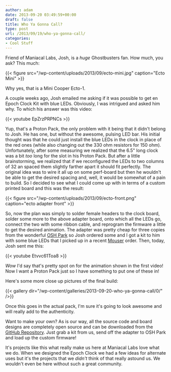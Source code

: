 ```yaml
---
author: adam
date: 2013-09-20 03:49:59+00:00
draft: false
title: Who Ya Gonna Call?
type: post
url: /2013/09/19/who-ya-gonna-call/
categories:
- Cool Stuff
---
```


Friend of Maniacal Labs, Josh, is a _huge_ Ghostbusters fan. How much, you ask? This much:

{{< figure src="/wp-content/uploads/2013/09/ecto-mini.jpg" caption="Ecto Mini" >}}

Why yes, that is a Mini Cooper Ecto-1.

A couple weeks ago, Josh emailed me asking if it was possible to get en Epoch Clock Kit with blue LEDs. Obviously, I was intrigued and asked him why. To which his answer was this video:

{{< youtube EpZrzPRPNCs >}}

Yup, that's a Proton Pack, the only problem with it being that it didn't belong to Josh. He has one, but without the awesome, pulsing LED bar. His initial thought was that he could just install the blue LEDs in the clock in place of the red ones (while also changing out the 330 ohm resistors for 150 ohm). Unfortunately, after some measuring we realized that the 6.5" long clock was a bit _too_ long for the slot in his Proton Pack. But after a little brainstorming, we realized that if we reconfigured the LEDs to two columns of 32 an spaced them slightly farther apart it should fit perfectly. The original idea was to wire it all up on some perf-board but then he wouldn't be able to get the desired spacing and, well, it would be somewhat of a pain to build. So I decided to see what I could come up with in terms of a custom printed board and this was the result:

{{< figure src="/wp-content/uploads/2013/09/ecto-front.png" caption="ecto adapter front" >}}

So, now the plan was simply to solder female headers to the clock board, solder some more to the above adapter board, onto which all the LEDs go, connect the two with some ribbon cable, and reprogram the firmware a little to get the desired animation.  The adapter was pretty cheap for three copies from the wonderful [OSH Park](http://oshpark.com) so Josh ordered some and I got a kit to him with some blue LEDs that I picked up in a recent [Mouser](http://mouser.com) order. Then, today, Josh sent me this:

{{< youtube Etvvc61Toa8 >}}

_Wow_ I'd say that's pretty spot on for the animation shown in the first video! Now I want a Proton Pack just so I have something to put one of these in!

Here's some more close up pictures of the final build:

{{< gallery dir="/wp-content/galleries/2013-09-20-who-ya-gonna-call/0/" />}}

Once this goes in the actual pack, I'm sure it's going to look awesome and will really add to the authenticity.

Want to make your own? As is our way, all the source code and board designs are completely open source and can be downloaded from the [GitHub Repository](https://github.com/ManiacalLabs/EctoEpochMod). Just grab a kit from us, send off the adapter to OSH Park and load up the custom firmware!

It's projects like this what really make us here at Maniacal Labs love what we do. When we designed the Epoch Clock we had a few ideas for alternate uses but it's the projects that we _didn't_ think of that really astound us. We wouldn't even be here without such a great community.


